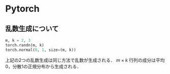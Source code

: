 # Pytorch

## 乱数生成について

```python
m, k = 2, 3
torch.randn(m, k)
torch.normal(0, 1, size=(m, k))
```

上記の2つの乱数生成は同じ方法で乱数が生成される．
$m \times k$ 行列の成分は平均0，分散1の正規分布から生成される．

